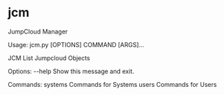 # jcm
JumpCloud Manager


Usage: jcm.py [OPTIONS] COMMAND [ARGS]...

  JCM List Jumpcloud Objects

Options:
  --help  Show this message and exit.

Commands:
  systems  Commands for Systems
  users    Commands for Users

